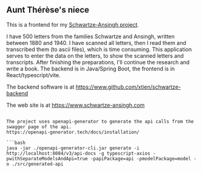 ## Aunt Thérèse's niece ##

This is a frontend for my [Schwartze-Ansingh project](https://www.schwartze-ansingh.com).

I have 500 letters from the families Schwartze and Ansingh, written between 1880 and 1940. I have scanned all letters, then I read them and transcribed them (to ascii files), which is time consuming. This application serves to enter the data on the letters, to show the scanned letters and transcripts. After finishing the preparations, I'll continue the research and write a book. The backend is in Java/Spring Boot, the frontend is in React/typescript/vite.

The backend software is at https://www.github.com/xtien/schwartze-backend

The web site is at https://www.schwartze-ansingh.com


```

The project uses openapi-generator to generate the api calls from the swagger page of the api.
https://openapi-generator.tech/docs/installation/

```bash
java -jar ./openapi-generator-cli.jar generate -i http://localhost:8084/v3/api-docs -g typescript-axios -pwithSeparateModelsAndApi=true -papiPackage=api -pmodelPackage=model -o ./src/generated-api 
```
